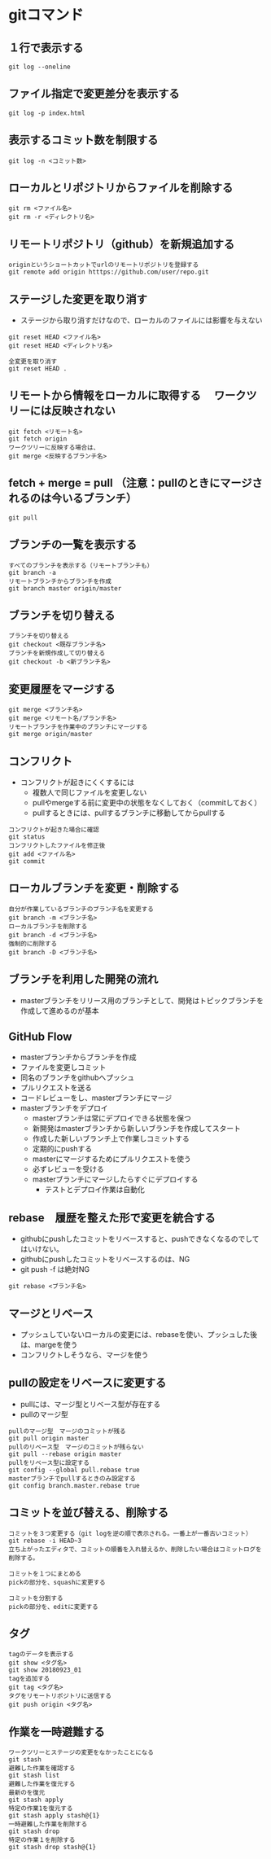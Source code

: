 # gitコマンド
## １行で表示する
```
git log --oneline
```
## ファイル指定で変更差分を表示する
```
git log -p index.html
```
## 表示するコミット数を制限する
```
git log -n <コミット数>

```
## ローカルとリポジトリからファイルを削除する
```
git rm <ファイル名>
git rm -r <ディレクトリ名>
```
## リモートリポジトリ（github）を新規追加する
```
originというショートカットでurlのリモートリポジトリを登録する
git remote add origin htttps://github.com/user/repo.git
```
## ステージした変更を取り消す
- ステージから取り消すだけなので、ローカルのファイルには影響を与えない
```
git reset HEAD <ファイル名>
git reset HEAD <ディレクトリ名>

全変更を取り消す
git reset HEAD .
```
## リモートから情報をローカルに取得する 　ワークツリーには反映されない
```
git fetch <リモート名>
git fetch origin
ワークツリーに反映する場合は、
git merge <反映するブランチ名>
```
## fetch + merge = pull （注意：pullのときにマージされるのは今いるブランチ）
```
git pull
```
## ブランチの一覧を表示する
```
すべてのブランチを表示する（リモートブランチも）
git branch -a 
リモートブランチからブランチを作成
git branch master origin/master
```
## ブランチを切り替える
```
ブランチを切り替える
git checkout <既存ブランチ名>
ブランチを新規作成して切り替える
git checkout -b <新ブランチ名>
```
## 変更履歴をマージする
```
git merge <ブランチ名>
git merge <リモート名/ブランチ名>
リモートブランチを作業中のブランチにマージする
git merge origin/master 
```
## コンフリクト
- コンフリクトが起きにくくするには
  - 複数人で同じファイルを変更しない
  - pullやmergeする前に変更中の状態をなくしておく（commitしておく）
  - pullするときには、pullするブランチに移動してからpullする
```
コンフリクトが起きた場合に確認
git status
コンフリクトしたファイルを修正後
git add <ファイル名>
git commit 
```
## ローカルブランチを変更・削除する
```
自分が作業しているブランチのブランチ名を変更する
git branch -m <ブランチ名>
ローカルブランチを削除する
git branch -d <ブランチ名>
強制的に削除する
git branch -D <ブランチ名>
```
## ブランチを利用した開発の流れ
- masterブランチをリリース用のブランチとして、開発はトピックブランチを作成して進めるのが基本

## GitHub Flow
- masterブランチからブランチを作成
- ファイルを変更しコミット
- 同名のブランチをgithubへプッシュ
- プルリクエストを送る
- コードレビューをし、masterブランチにマージ
- masterブランチをデプロイ
  - masterブランチは常にデプロイできる状態を保つ
  - 新開発はmasterブランチから新しいブランチを作成してスタート
  - 作成した新しいブランチ上で作業しコミットする
  - 定期的にpushする
  - masterにマージするためにプルリクエストを使う
  - 必ずレビューを受ける
  - masterブランチにマージしたらすぐにデプロイする
    - テストとデプロイ作業は自動化

## rebase　履歴を整えた形で変更を統合する
- githubにpushしたコミットをリベースすると、pushできなくなるのでしてはいけない。
- githubにpushしたコミットをリベースするのは、NG
- git push -f は絶対NG
```
git rebase <ブランチ名>
```
## マージとリベース
- プッシュしていないローカルの変更には、rebaseを使い、プッシュした後は、margeを使う
- コンフリクトしそうなら、マージを使う

## pullの設定をリベースに変更する
- pullには、マージ型とリベース型が存在する
- pullのマージ型
```
pullのマージ型　マージのコミットが残る
git pull origin master
pullのリベース型　マージのコミットが残らない
git pull --rebase origin master
pullをリベース型に設定する
git config --global pull.rebase true
masterブランチでpullするときのみ設定する
git config branch.master.rebase true
```
## コミットを並び替える、削除する
```
コミットを３つ変更する（git logを逆の順で表示される。一番上が一番古いコミット）
git rebase -i HEAD~3
立ち上がったエディタで、コミットの順番を入れ替えるか、削除したい場合はコミットログを削除する。

コミットを１つにまとめる
pickの部分を、squashに変更する

コミットを分割する
pickの部分を、editに変更する
```
## タグ
```
tagのデータを表示する
git show <タグ名>
git show 20180923_01
tagを追加する
git tag <タグ名>
タグをリモートリポジトリに送信する
git push origin <タグ名>
```
## 作業を一時避難する
```
ワークツリーとステージの変更をなかったことになる
git stash
避難した作業を確認する
git stash list
避難した作業を復元する
最新のを復元
git stash apply
特定の作業1を復元する
git stash apply stash@{1}
一時避難した作業を削除する
git stash drop
特定の作業１を削除する
git stash drop stash@{1}

```
